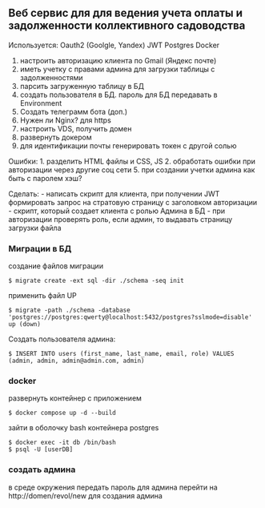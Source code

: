 ## Веб сервис для для ведения учета оплаты и задолженности коллективного садоводства

Используется:
    Oauth2 (Goolgle, Yandex)
    JWT
    Postgres
    Docker

1. настроить авторизацию клиента по Gmail (Яндекс почте)
2. иметь учетку с правами админа для загрузки таблицы с задолженностями
3. парсить загруженную таблицу в БД
4. создать пользователя в БД. пароль для БД передавать в Environment
5. Создать телеграмм бота (доп.)
6. Нужен ли Nginx? для https
7. настроить VDS, получить домен
8. развернуть докером
9. для идентификации почты генерировать токен с другой солью


Ошибки:
    1. разделить HTML файлы и CSS, JS
    2. обработать ошибки при авторизации через другие соц сети
    5. при создании учетки админа как быть с паролем хэш?



Сделать:
    - написать скрипт для клиента, при получении JWT формировать запрос на стратовую страницу с заголовком авторизации
    - скрипт, который создает клиента с ролью Админа в БД
    - при авторизации проверять роль, если админ, то выдавать страницу загрузки файла


### Миграции в БД

создание файлов миграции

    $ migrate create -ext sql -dir ./schema -seq init

применить файл UP

    $ migrate -path ./schema -database 'postgres://postgres:qwerty@localhost:5432/postgres?sslmode=disable' up (down)

Создать пользователя админа:

    $ INSERT INTO users (first_name, last_name, email, role) VALUES (admin, admin, admin@admin.com, admin)


### docker

развернуть контейнер с приложением

    $ docker compose up -d --build

зайти в оболочку bash контейнера postgres

    $ docker exec -it db /bin/bash
    $ psql -U [userDB]


### создать админа 

в среде окружения передать пароль для админа
перейти на http://domen/revol/new для создания админа